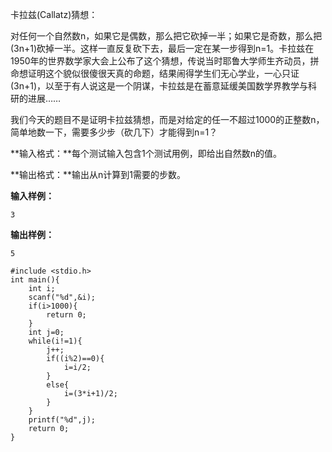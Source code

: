 卡拉兹\(Callatz\)猜想：

对任何一个自然数n，如果它是偶数，那么把它砍掉一半；如果它是奇数，那么把\(3n+1\)砍掉一半。这样一直反复砍下去，最后一定在某一步得到n=1。卡拉兹在1950年的世界数学家大会上公布了这个猜想，传说当时耶鲁大学师生齐动员，拼命想证明这个貌似很傻很天真的命题，结果闹得学生们无心学业，一心只证\(3n+1\)，以至于有人说这是一个阴谋，卡拉兹是在蓄意延缓美国数学界教学与科研的进展……

我们今天的题目不是证明卡拉兹猜想，而是对给定的任一不超过1000的正整数n，简单地数一下，需要多少步（砍几下）才能得到n=1？

**输入格式：**每个测试输入包含1个测试用例，即给出自然数n的值。

**输出格式：**输出从n计算到1需要的步数。

**输入样例：**

```
3
```

**输出样例：**

```
5
```

```
#include <stdio.h>
int main(){
    int i;
    scanf("%d",&i);
    if(i>1000){
        return 0;
    }
    int j=0;
    while(i!=1){
        j++;
        if((i%2)==0){
            i=i/2;
        }
        else{
            i=(3*i+1)/2;
        }
    }
    printf("%d",j);
    return 0;
}
```



